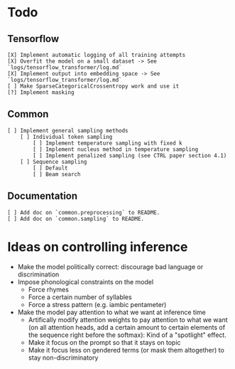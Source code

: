 # Todo
## Tensorflow

    [X] Implement automatic logging of all training attempts
    [X] Overfit the model on a small dataset -> See `logs/tensorflow_transformer/log.md`
    [X] Implement output into embedding space -> See `logs/tensorflow_transformer/log.md`
    [ ] Make SparseCategoricalCrossentropy work and use it
    [?] Implement masking

## Common

    [ ] Implement general sampling methods
        [ ] Individual token sampling
            [ ] Implement temperature sampling with fixed k
            [ ] Implement nucleus method in temperature sampling
            [ ] Implement penalized sampling (see CTRL paper section 4.1)
        [ ] Sequence sampling
            [ ] Default
            [ ] Beam search

## Documentation
    [ ] Add doc on `common.preprocessing` to README.
    [ ] Add doc on `common.sampling` to README.


# Ideas on controlling inference
- Make the model politically correct: discourage bad language or discrimination
- Impose phonological constraints on the model
    - Force rhymes
    - Force a certain number of syllables
    - Force a stress pattern (e.g. iambic pentameter)
- Make the model pay attention to what we want at inference time
    - Artifically modify attention weights to pay attention to what we want (on all attention heads, add a certain amount to certain elements of the sequence right before the softmax): Kind of a "spotlight" effect.
    - Make it focus on the prompt so that it stays on topic
    - Make it focus less on gendered terms (or mask them altogether) to stay non-discriminatory
